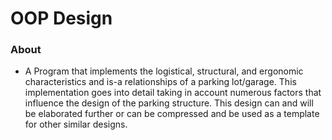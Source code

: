 # OOP Design

### About

- A Program that implements the logistical, structural, and ergonomic characteristics and is-a relationships of a parking lot/garage. This implementation goes into detail taking in account numerous factors that influence the design of the parking structure. This design can and will be elaborated further or can be compressed and be used as a template for other similar designs.

